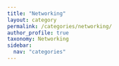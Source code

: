 ```yaml
---
title: "Networking"
layout: category
permalink: /categories/networking/
author_profile: true
taxonomy: Networking
sidebar:
  nav: "categories"
---
```

